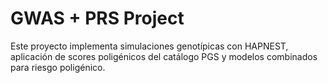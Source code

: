 # GWAS + PRS Project


Este proyecto implementa simulaciones genotípicas con HAPNEST, aplicación de scores poligénicos del catálogo PGS y modelos combinados para riesgo poligénico.
